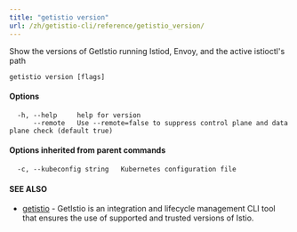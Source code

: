 ```yaml
---
title: "getistio version"
url: /zh/getistio-cli/reference/getistio_version/
---
```


Show the versions of GetIstio running Istiod, Envoy, and the active istioctl's path

```
getistio version [flags]
```

#### Options

```
  -h, --help     help for version
      --remote   Use --remote=false to suppress control plane and data plane check (default true)
```

#### Options inherited from parent commands

```
  -c, --kubeconfig string   Kubernetes configuration file
```

#### SEE ALSO

* [getistio](/getistio-cli/reference/getistio/)	 - GetIstio is an integration and lifecycle management CLI tool that ensures the use of supported and trusted versions of Istio.


